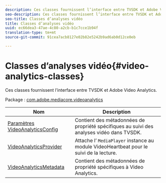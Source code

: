 ```yaml
---
description: Ces classes fournissent l’interface entre TVSDK et Adobe Video Analytics.
seo-description: Ces classes fournissent l’interface entre TVSDK et Adobe Video Analytics.
seo-title: Classes d’analyses vidéo
title: Classes d’analyses vidéo
uuid: ec66dea3-47ae-4c80-a2cb-b1c7cce1b94f
translation-type: tm+mt
source-git-commit: 91cea7acb8127e02b82e5242b9ad6ab0d12ce0eb

---
```



# Classes d’analyses vidéo{#video-analytics-classes}

Ces classes fournissent l’interface entre TVSDK et Adobe Video Analytics.

Package : [com.adobe.mediacore.videoanalytics](https://help.adobe.com/en_US/primetime/api/psdk/asdoc-dhls_1.4/com/adobe/mediacore/videoanalytics/package-detail.html)

| Nom | Description |
|---|---|
| [Paramètres VideoAnalyticsConfig](https://help.adobe.com/en_US/primetime/api/psdk/asdoc-dhls_1.4/com/adobe/mediacore/videoanalytics/VideoAnalyticsConfigParameters.html) | Contient des métadonnées de propriété spécifiques au suivi des analyses vidéo dans TVSDK. |
| [VideoAnalyticsProvider](https://help.adobe.com/en_US/primetime/api/psdk/asdoc-dhls_1.4/com/adobe/mediacore/videoanalytics/VideoAnalyticsProvider.html) | Attache l’ `MediaPlayer` instance au module VideoHeartbeat pour le suivi de la lecture. |
| [VideoAnalyticsMetadata](https://help.adobe.com/en_US/primetime/api/psdk/asdoc-dhls_1.4/com/adobe/mediacore/videoanalytics/VideoAnalyticsMetadata.html) | Contient des métadonnées de propriété spécifiques à Video Analytics. |